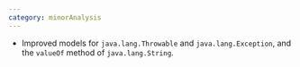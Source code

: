 ```yaml
---
category: minorAnalysis
---
```

* Improved models for `java.lang.Throwable` and `java.lang.Exception`, and the `valueOf` method of `java.lang.String`.
